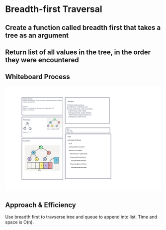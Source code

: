 # Breadth-first Traversal

## Create a function called breadth first that takes a tree as an argument

## Return list of all values in the tree, in the order they were encountered

## Whiteboard Process

![alt text](https://github.com/PGPere/data-structures-and-algorithms/blob/24b7fcc52d0fab860b60fcd906b575b2dfbfbe75/tree-breadth-first/Code%20Challenge%2017%20(1).png)

## Approach & Efficiency

Use breadth first to travserse tree and queue to append into list. Time and space is O(n).
